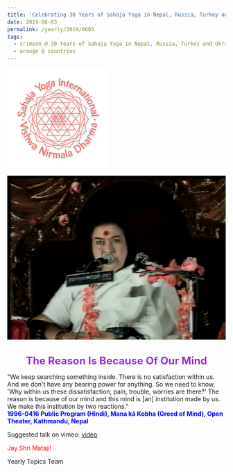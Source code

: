 ```yaml
---
title: 'Celebrating 30 Years of Sahaja Yoga in Nepal, Russia, Turkey and Ukraine, Post 12'
date: 2019-06-03
permalink: /yearly/2019/0603
tags:
  - crimson @ 30 Years of Sahaja Yoga in Nepal, Russia, Turkey and Ukraine
  - orange @ countries
---
```


![PICTURE 9](/images/image9.png)

<div style="text-align: center"><img src="/images/image13.png" /></div>

<br>
<p style="color:DarkOrchid; text-align:center">
<font size="+2"><b>The Reason Is Because Of Our Mind</b><br></font>
</p>

<p>
"We keep searching something inside. There is no satisfaction within us. And we don't have any bearing power for anything. So we need to know, 'Why within us these dissatisfaction, pain, trouble, worries are there?' The reason is because of our mind and this mind is [an] institution made by us. We make this institution by two reactions."<br>
<font color="blue"><b>1996-0416 Public Program (Hindi), Mana kā Kobha (Greed of Mind), Open Theater, Kathmandu, Nepal</b></font><br>
</p>

Suggested talk on vimeo: <a href="https://vimeo.com/107297111"> video</a>

<p style="color:red;">Jay Shri Mataji!<br></p>

Yearly Topics Team
